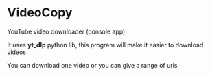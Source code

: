 # VideoCopy
YouTube video downloader (console app)

It uses **yt_dlp** python lib, this program will make it easier to download videos

You can download one video or you can give a range of urls
